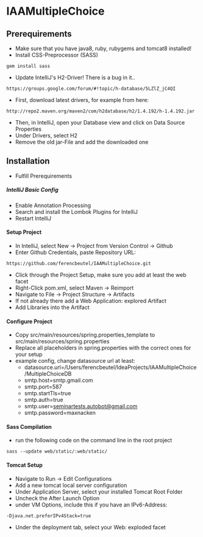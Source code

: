 # IAAMultipleChoice

## Prerequirements
- Make sure that you have java8, ruby, rubygems and tomcat8 installed!
- Install CSS-Preprocessor (SASS)
```shell
gem install sass
```
- Update IntelliJ's H2-Driver! There is a bug in it..
```shell
https://groups.google.com/forum/#!topic/h-database/5LZlZ_jC4QI
```
- First, download latest drivers, for example from here:
```shell
http://repo2.maven.org/maven2/com/h2database/h2/1.4.192/h-1.4.192.jar
```
- Then, in IntelliJ, open your Database view and click on Data Source Properties
- Under Drivers, select H2
- Remove the old jar-File and add the downloaded one

## Installation
- Fulfill Prerequirements

##### IntelliJ Basic Config
- Enable Annotation Processing
- Search and install the Lombok Plugins for IntelliJ
- Restart IntelliJ

#### Setup Project
- In IntelliJ, select New -> Project from Version Control -> Github
- Enter Github Credentials, paste Repository URL: 
```
https://github.com/ferencbeutel/IAAMultipleChoice.git
```
- Click through the Project Setup, make sure you add at least the web facet
- Right-Click pom.xml, select Maven -> Reimport
- Navigate to File -> Project Structure -> Artifacts
- If not already there add a Web Application: explored Artifact
- Add Libraries into the Artifact

#### Configure Project
- Copy src/main/resources/spring.properties_template to src/main/resources/spring.properties
- Replace all placeholders in spring.properties with the correct ones for your setup
- example config, change datasource url at least:
    - datasource.url=/Users/ferencbeutel/IdeaProjects/IAAMultipleChoice/MultipleChoiceDB
    - smtp.host=smtp.gmail.com
    - smtp.port=587
    - smtp.startTls=true
    - smtp.auth=true
    - smtp.user=seminartests.autobot@gmail.com
    - smtp.password=maxnacken

#### Sass Compilation
- run the following code on the command line in the root project
```shell
sass --update web/static/:web/static/
```

#### Tomcat Setup
- Navigate to Run -> Edit Configurations
- Add a new tomcat local server configuration
- Under Application Server, select your installed Tomcat Root Folder
- Uncheck the After Launch Option
- under VM Options, include this if you have an IPv6-Address:
```
-Djava.net.preferIPv4Stack=true
```
- Under the deployment tab, select your Web: exploded facet
